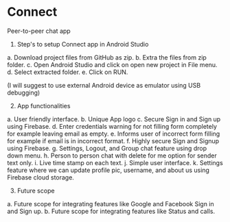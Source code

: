 # Connect
Peer-to-peer chat app

1. Step's to setup Connect app in Android Studio

a. Download project files from GitHub as zip.
b. Extra the files from zip folder.
c. Open Android Studio and click on open new project in File menu.
d. Select extracted folder.
e. Click on RUN.

(I will suggest to use external Android device as emulator using USB debugging)

2. App functionalities

a. User friendly interface.
b. Unique App logo
c. Secure Sign in and Sign up using Firebase.
d. Enter credentials warning for not filling form completely for example leaving email as empty.
e. Informs user of incorrect form filling for example if email is in incorrect format.
f. Highly secure Sign and Signup using Firebase.
g. Settings, Logout, and Group chat feature using drop down menu.
h. Person to person chat with delete for me option for sender text only.
i. Live time stamp on each text.
j. Simple user interface.
k. Settings feature where we can update profile pic, username, and about us using Firebase cloud storage.

3. Future scope

a. Future scope for integrating features like Google and Facebook Sign in and Sign up.
b. Future scope for integrating features like Status and calls.
